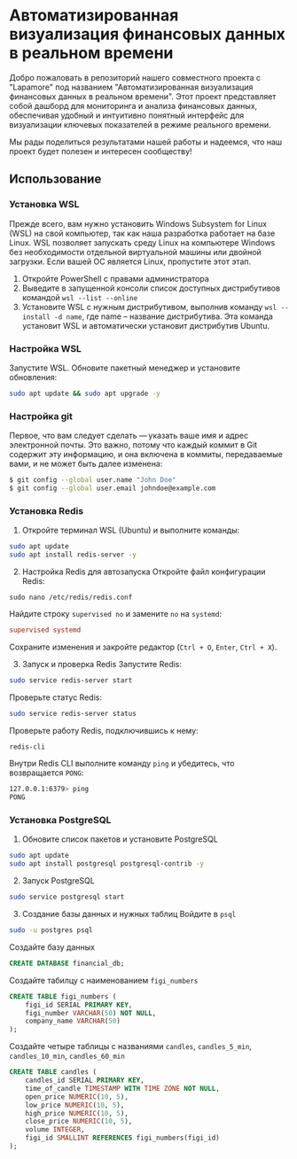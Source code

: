 # Автоматизированная визуализация финансовых данных в реальном времени
Добро пожаловать в репозиторий нашего совместного проекта с "Lapamore" под названием "Автоматизированная визуализация финансовых данных в реальном времени". Этот проект представляет собой дашборд для мониторинга и анализа финансовых данных, обеспечивая удобный и интуитивно понятный интерфейс для визуализации ключевых показателей в режиме реального времени.

Мы рады поделиться результатами нашей работы и надеемся, что наш проект будет полезен и интересен сообществу!

## Использование
### Установка WSL
Прежде всего, вам нужно установить Windows Subsystem for Linux (WSL) на свой компьютер, так как наша разработка работает на базе Linux. WSL позволяет запускать среду Linux на компьютере Windows без необходимости отдельной виртуальной машины или двойной загрузки. Если вашей ОС является Linux, пропустите этот этап.
1. Откройте PowerShell с правами администратора
2. Выведите в запущенной консоли список доступных дистрибутивов командой `wsl --list --online`
3. Установите WSL c нужным дистрибутивом, выполнив команду `wsl --install -d name`, где name – название дистрибутива.
Эта команда установит WSL и автоматически установит дистрибутив Ubuntu.

### Настройка WSL
Запустите WSL. Обновите пакетный менеджер и установите обновления:
```bash
sudo apt update && sudo apt upgrade -y
```

### Настройка git
Первое, что вам следует сделать — указать ваше имя и адрес электронной почты. Это важно, потому что каждый коммит в Git содержит эту информацию, и она включена в коммиты, передаваемые вами, и не может быть далее изменена:
```bash
$ git config --global user.name "John Doe"
$ git config --global user.email johndoe@example.com
```

### Установка Redis
1. Откройте терминал WSL (Ubuntu) и выполните команды:
```bash
sudo apt update
sudo apt install redis-server -y
```

2. Настройка Redis для автозапуска
Откройте файл конфигурации Redis:
```
sudo nano /etc/redis/redis.conf
```

Найдите строку `supervised no` и замените `no` на `systemd`:
```ini
supervised systemd
```
Сохраните изменения и закройте редактор (`Ctrl + O`, `Enter`, `Ctrl + X`).

3. Запуск и проверка Redis
Запустите Redis:
```bash
sudo service redis-server start
```

Проверьте статус Redis:
```bash
sudo service redis-server status
```

Проверьте работу Redis, подключившись к нему:
```bash
redis-cli
```

Внутри Redis CLI выполните команду `ping` и убедитесь, что возвращается `PONG`:
```bash
127.0.0.1:6379> ping
PONG
```

### Установка PostgreSQL
1. Обновите список пакетов и установите PostgreSQL
```bash
sudo apt update
sudo apt install postgresql postgresql-contrib -y
```

2. Запуск PostgreSQL
```bash
sudo service postgresql start
```

3. Создание базы данных и нужных таблиц
Войдите в `psql`
```bash
sudo -u postgres psql
```

Создайте базу данных
```sql
CREATE DATABASE financial_db;
```

Создайте табилцу с наименованием `figi_numbers`
```sql
CREATE TABLE figi_numbers (
    figi_id SERIAL PRIMARY KEY,
    figi_number VARCHAR(50) NOT NULL,
    company_name VARCHAR(50)
);
```

Создайте четыре таблицы с названиями `candles`, `candles_5_min`, `candles_10_min`, `candles_60_min`
```sql
CREATE TABLE candles (
    candles_id SERIAL PRIMARY KEY,
    time_of_candle TIMESTAMP WITH TIME ZONE NOT NULL,
    open_price NUMERIC(10, 5),
    low_price NUMERIC(10, 5),
    high_price NUMERIC(10, 5),
    close_price NUMERIC(10, 5),
    volume INTEGER,
    figi_id SMALLINT REFERENCES figi_numbers(figi_id)
);
```

